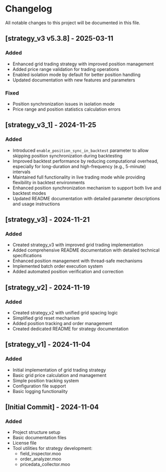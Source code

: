 # Changelog

All notable changes to this project will be documented in this file.

## [strategy_v3 v5.3.8] - 2025-03-11
### Added
- Enhanced grid trading strategy with improved position management
- Added price range validation for trading operations
- Enabled isolation mode by default for better position handling
- Updated documentation with new features and parameters
### Fixed
- Position synchronization issues in isolation mode
- Price range and position statistics calculation errors

## [strategy_v3_1] - 2024-11-25
### Added
- Introduced `enable_position_sync_in_backtest` parameter to allow skipping position synchronization during backtesting
- Improved backtest performance by reducing computational overhead, especially for long-duration and high-frequency (e.g., 5-minute) intervals
- Maintained full functionality in live trading mode while providing flexibility in backtest environments
- Enhanced position synchronization mechanism to support both live and backtest modes
- Updated README documentation with detailed parameter descriptions and usage instructions

## [strategy_v3] - 2024-11-21
### Added
- Created strategy_v3 with improved grid trading implementation
- Added comprehensive README documentation with detailed technical specifications
- Enhanced position management with thread-safe mechanisms
- Implemented batch order execution system
- Added automated position verification and correction

## [strategy_v2] - 2024-11-19
### Added
- Created strategy_v2 with unified grid spacing logic
- Simplified grid reset mechanism
- Added position tracking and order management
- Created dedicated README for strategy documentation

## [strategy_v1] - 2024-11-04
### Added
- Initial implementation of grid trading strategy
- Basic grid price calculation and management
- Simple position tracking system
- Configuration file support
- Basic logging functionality

## [Initial Commit] - 2024-11-04
### Added
- Project structure setup
- Basic documentation files
- License file
- Tool utilities for strategy development:
  - field_inspector.moo
  - order_analyzer.moo
  - pricedata_collector.moo